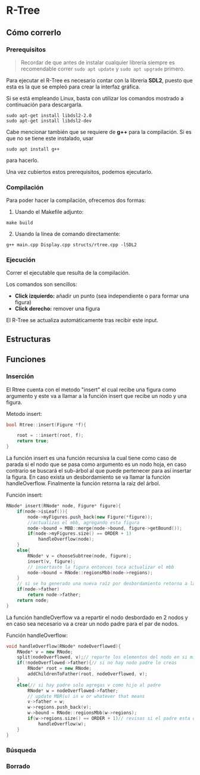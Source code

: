 # R-Tree

## Cómo correrlo

### Prerequisitos

> Recordar de que antes de instalar cualquier librería siempre es recomendable correr `sudo apt update` y `sudo apt upgrade` primero.

Para ejecutar el R-Tree es necesario contar con la librería **SDL2**, puesto que esta es la que se empleó para crear la interfaz gráfica.

Si se está empleando Linux, basta con utilizar los comandos mostrado a continuación para descargarla.
```
sudo apt-get install libdsl2-2.0
sudo apt-get install libdsl2-dev
```

Cabe mencionar también que se requiere de **g++** para la compilación. Si es que no se tiene este instalado, usar
```
sudo apt install g++
```
para hacerlo.

Una vez cubiertos estos prerequisitos, podemos ejecutarlo.

### Compilación

Para poder hacer la compilación, ofrecemos dos formas:

1. Usando el Makefile adjunto:
```
make build
```

2. Usando la línea de comando directamente:
```
g++ main.cpp Display.cpp structs/rtree.cpp -lSDL2
```

### Ejecución

Correr el ejecutable que resulta de la compilación.

Los comandos son sencillos:
- **Click izquierdo:** añadir un punto (sea independiente o para formar una figura)
- **Click derecho:** remover una figura

El R-Tree se actualiza automáticamente tras recibir este input.

## Estructuras


## Funciones

### Inserción

El Rtree cuenta con el metodo "insert" el cual recibe una figura como argumento
y este va a llamar a la función insert que recibe un nodo y una figura.

Metodo insert:
```cpp
bool Rtree::insert(Figure *f){

    root = ::insert(root, f);
    return true;
}
```
La función insert es una función recursiva la cual tiene como caso de parada
si el nodo que se pasa como argumento es un nodo hoja, en caso contrario se 
buscará el sub-árbol al que puede pertenecer para así insertar la figura.
En caso exista un desbordamiento se va llamar la función handleOverflow.
Finalmente la función retorna la raíz del árbol.

Función insert:
```cpp
RNode* insert(RNode* node, Figure* figure){
    if(node->isLeaf()){
        node->myFigures.push_back(new Figure(*figure));
        //actualizas el mbb, agregando esta figura
        node->bound = MBB::merge(node->bound, figure->getBound());
        if(node->myFigures.size() == ORDER + 1)
            handleOverflow(node);
    }
    else{
        RNode* v = chooseSubtree(node, figure);
        insert(v, figure);
        // insertaste la figura entonces toca actualizar el mbb
        node->bound = RNode::regionsMbb(node->regions);
    }
    // si se ha generado una nueva raíz por desbordamiento retorna a la nueva raíz
    if(node->father)
        return node->father;
    return node;    
}
```

La función handleOverflow va a repartir el nodo desbordado en 2 nodos y en caso 
sea necesario va a crear un nodo padre para el par de nodos.

Función handleOverflow:
```cpp
void handleOverflow(RNode* nodeOverflowed){
    RNode* v = new RNode;
    split(nodeOverflowed, v);// reparte los elementos del nodo en si mismo y v de la forma más conveniente
    if(!nodeOverflowed->father){// si no hay nodo padre lo creas
        RNode* root = new RNode;
        addChildrenToFather(root, nodeOverflowed, v);
    }
    else{// si hay padre solo agregas v como hijo al padre
        RNode* w = nodeOverflowed->father;
        // update MBR(u) in w or whatever that means
        v->father = w;
        w->regions.push_back(v);
        w->bound = RNode::regionsMbb(w->regions);
        if(w->regions.size() == ORDER + 1)// revisas si el padre esta desbordado
            handleOverflow(w);
    }
}
```


### Búsqueda


### Borrado

